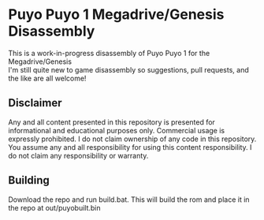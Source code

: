 # Puyo Puyo 1 Megadrive/Genesis Disassembly
This is a work-in-progress disassembly of Puyo Puyo 1 for the Megadrive/Genesis    
I'm still quite new to game disassembly so suggestions, pull requests, and the like are all welcome!    
## Disclaimer
Any and all content presented in this repository is presented for informational and educational purposes only.
Commercial usage is expressly prohibited.  I do not claim ownership of any code in this repository.
You assume any and all responsibility for using this content responsibility.  I do not claim any responsibility or warranty.
## Building
Download the repo and run build.bat.  This will build the rom and place it in the repo at out/puyobuilt.bin
